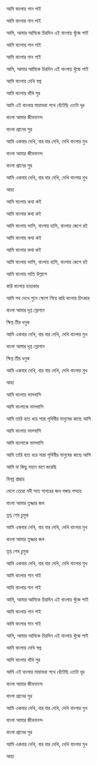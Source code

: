 আমি বাংলায় গান গাই

আমি বাংলার গান গাই

আমি, আমার আমিকে চিরদিন এই বাংলায় খুঁজে পাই

আমি বাংলায় গান গাই

আমি বাংলার গান গাই

আমি, আমার আমিকে চিরদিন এই বাংলায় খুঁজে পাই

আমি বাংলায় দেখি স্বপ্ন

আমি বাংলায় বাঁধি সুর

আমি এই বাংলার মায়াভরা পথে হেঁটেছি এতটা দূর

বাংলা আমার জীবনানন্দ

বাংলা প্রানের সুর

আমি একবার দেখি, বার বার দেখি, দেখি বাংলার মুখ

বাংলা আমার জীবনানন্দ

বাংলা প্রানের সুর

আমি একবার দেখি, বার বার দেখি, দেখি বাংলার মুখ

আহা

আমি বাংলায় কথা কই

আমি বাংলার কথা কই

আমি বাংলায় ভাসি, বাংলায় হাসি, বাংলায় জেগে রই

আমি বাংলায় কথা কই

আমি বাংলার কথা কই

আমি বাংলায় ভাসি, বাংলায় হাসি, বাংলায় জেগে রই

আমি বাংলায় মাতি উল্লাসে

করি বাংলায় হাহাকার

আমি সব দেখে শুনে ক্ষেপে গিয়ে করি বাংলায় চিৎকার

বাংলা আমার দৃপ্ত স্লোগান

ক্ষিপ্ত তীর ধনুক

আমি একবার দেখি, বার বার দেখি, দেখি বাংলার মুখ

বাংলা আমার দৃপ্ত স্লোগান

ক্ষিপ্ত তীর ধনুক

আমি একবার দেখি, বার বার দেখি, দেখি বাংলার মুখ

আহা

আমি বাংলায় ভালবাসি

আমি বাংলাকে ভালবাসি

আমি তারি হাত ধরে সারা পৃথিবীর মানুষের কাছে আসি

আমি বাংলায় ভালবাসি

আমি বাংলাকে ভালবাসি

আমি তারি হাত ধরে সারা পৃথিবীর মানুষের কাছে আসি

আমি যা কিছু মহান বরণ করেছি

বিনম্র শ্রদ্ধায়

মেশে তেরো নদী সাত সাগরের জল গঙ্গায় পদ্মায়

বাংলা আমার তৃষ্ণার জল

তৃপ্ত শেষ চুমুক

আমি একবার দেখি, বার বার দেখি, দেখি বাংলার মুখ

বাংলা আমার তৃষ্ণার জল

তৃপ্ত শেষ চুমুক

আমি একবার দেখি, বার বার দেখি, দেখি বাংলার মুখ

আমি বাংলায় গান গাই

আমি বাংলার গান গাই

আমি, আমার আমিকে চিরদিন এই বাংলায় খুঁজে পাই

আমি বাংলায় গান গাই

আমি বাংলার গান গাই

আমি, আমার আমিকে চিরদিন এই বাংলায় খুঁজে পাই

আমি বাংলায় দেখি স্বপ্ন

আমি বাংলায় বাঁধি সুর

আমি এই বাংলার মায়াভরা পথে হেঁটেছি এতটা দূর

বাংলা আমার জীবনানন্দ

বাংলা প্রানের সুর

আমি একবার দেখি, বার বার দেখি, দেখি বাংলার মুখ

বাংলা আমার জীবনানন্দ

বাংলা প্রানের সুর

আমি একবার দেখি, বার বার দেখি, দেখি বাংলার মুখ

আহা
